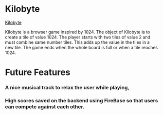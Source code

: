 # Kilobyte

[Kilobyte](http://kilobyte.patriccampbell.com/)

Kilobyte is a browser game inspired by 1024. The object of Kilobyte is to create a tile of value 1024. The player starts with two tiles of value 2 and must combine same number tiles. This adds up the value in the tiles in a new tile. The game ends when the whole board is full or when a tile reaches 1024.

# Future Features

### A nice musical track to relax the user while playing,
### High scores saved on the backend using FireBase so that users can compete against each other.
